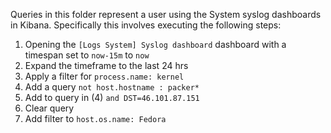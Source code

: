 Queries in this folder represent a user using the System syslog dashboards in Kibana. 
Specifically this involves executing the following steps:

1. Opening the `[Logs System] Syslog dashboard` dashboard with a timespan set to `now-15m` to `now`
2. Expand the timeframe to the last 24 hrs
3. Apply a filter for `process.name: kernel`
4. Add a query `not host.hostname : packer*`
5. Add to query in (4) `and DST=46.101.87.151`
6. Clear query 
7. Add filter to `host.os.name: Fedora`